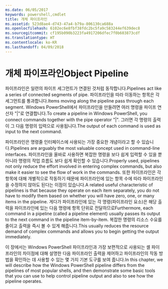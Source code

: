 ```yaml
---
ms.date: 06/05/2017
keywords: powershell,cmdlet
title: 개체 파이프라인
ms.assetid: 523d8ae4-d743-47a4-b79a-806130ca688a
ms.openlocfilehash: 6102ec6e8fbf38fdc2bc5fa9c583244ef639dec8
ms.sourcegitcommit: cf195b090b3223fa4917206dfec7f0b603873cdf
ms.translationtype: HT
ms.contentlocale: ko-KR
ms.lasthandoff: 04/09/2018
---
```

# <a name="object-pipeline"></a><span data-ttu-id="c5e75-103">개체 파이프라인</span><span class="sxs-lookup"><span data-stu-id="c5e75-103">Object Pipeline</span></span>
<span data-ttu-id="c5e75-104">파이프라인은 일련의 파이프 세그먼트가 연결된 것처럼 동작합니다.</span><span class="sxs-lookup"><span data-stu-id="c5e75-104">Pipelines act like a series of connected segments of pipe.</span></span> <span data-ttu-id="c5e75-105">파이프라인을 따라 이동하는 항목은 각 세그먼트를 통과합니다.</span><span class="sxs-lookup"><span data-stu-id="c5e75-105">Items moving along the pipeline pass through each segment.</span></span> <span data-ttu-id="c5e75-106">Windows PowerShell에서 파이프라인을 만들려면 여러 명령을 파이프 연산자 "|"로 연결합니다.</span><span class="sxs-lookup"><span data-stu-id="c5e75-106">To create a pipeline in Windows PowerShell, you connect commands together with the pipe operator "|".</span></span> <span data-ttu-id="c5e75-107">그러면 각 명령의 출력이 그 다음 명령의 입력으로 사용됩니다.</span><span class="sxs-lookup"><span data-stu-id="c5e75-107">The output of each command is used as input to the next command.</span></span>

<span data-ttu-id="c5e75-108">파이프라인은 명령줄 인터페이스에 사용되는 가장 중요한 개념이라고 할 수 있습니다.</span><span class="sxs-lookup"><span data-stu-id="c5e75-108">Pipelines are arguably the most valuable concept used in command-line interfaces.</span></span> <span data-ttu-id="c5e75-109">파이프라인을 올바로 사용하면 복잡한 명령을 보다 쉽게 입력할 수 있을 뿐 아니라 명령의 작업 흐름도 보다 쉽게 확인할 수 있습니다.</span><span class="sxs-lookup"><span data-stu-id="c5e75-109">Properly used, pipelines not only reduce the effort involved in entering complex commands, but also make it easier to see the flow of work in the commands.</span></span> <span data-ttu-id="c5e75-110">또한 파이프라인은 각 항목에 대해 개별적으로 작동하기 때문에 파이프라인에 있는 항목 수에 따라 파이프라인을 수정하지 않아도 된다는 이점이 있습니다.</span><span class="sxs-lookup"><span data-stu-id="c5e75-110">A related useful characteristic of pipelines is that because they operate on each item separately, you do not have to modify them based on whether you will have zero, one, or many items in the pipeline.</span></span> <span data-ttu-id="c5e75-111">게다가 파이프라인에 있는 각 명령(파이프라인 요소)은 해당 출력을 파이프라인에 있는 다음 명령에 항목 단위로 전달하므로</span><span class="sxs-lookup"><span data-stu-id="c5e75-111">Furthermore, each command in a pipeline (called a pipeline element) usually passes its output to the next command in the pipeline item-by-item.</span></span> <span data-ttu-id="c5e75-112">복잡한 명령의 리소스 수요를 줄이고 출력을 즉시 볼 수 있게 해줍니다.</span><span class="sxs-lookup"><span data-stu-id="c5e75-112">This usually reduces the resource demand of complex commands and allows you to begin getting the output immediately.</span></span>

<span data-ttu-id="c5e75-113">이 장에서는 Windows PowerShell 파이프라인과 가장 보편적으로 사용되는 셸 파이프라인의 차이점에 대해 설명한 다음 파이프라인 출력을 제어하고 파이프라인의 작동 방법을 확인하는 데 사용할 수 있는 몇 가지 기본 도구를 보여 줍니다.</span><span class="sxs-lookup"><span data-stu-id="c5e75-113">In this chapter, we will describe how the Windows PowerShell pipeline differs from the pipelines of most popular shells, and then demonstrate some basic tools that you can use to help control pipeline output and also to see how the pipeline operates.</span></span>